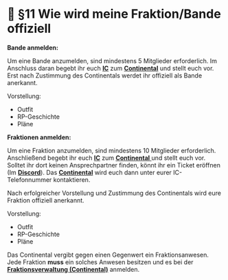 # 🔫 §11 Wie wird meine Fraktion/Bande  offiziell

**Bande anmelden:**

Um eine Bande anzumelden, sind mindestens 5 Mitglieder erforderlich. Im Anschluss daran begebt ihr euch [**IC**](../was-ist-ic-ooc.md) zum [**Continental**](9-continental.md) und stellt euch vor. Erst nach Zustimmung des Continentals werdet ihr offiziell als Bande anerkannt.

Vorstellung:

* Outfit
* RP-Geschichte
* Pläne

**Fraktionen anmelden:**

Um eine Fraktion anzumelden, sind mindestens 10 Mitglieder erforderlich. Anschließend begebt ihr euch [**IC**](../was-ist-ic-ooc.md) zum [**Continental** ](9-continental.md)und stellt euch vor. Solltet ihr dort keinen Ansprechpartner finden, könnt ihr ein Ticket eröffnen (Im [**Discord**](https://discord.gg/grp-fivem)). Das [**Continental**](9-continental.md) wird euch dann unter eurer IC-Telefonnummer kontaktieren.

Nach erfolgreicher Vorstellung und Zustimmung des Continentals wird eure Fraktion offiziell anerkannt.

Vorstellung:

* Outfit
* RP-Geschichte
* Pläne

Das Continental vergibt gegen einen Gegenwert ein Fraktionsanwesen. Jede Fraktion **muss** ein solches Anwesen besitzen und es bei der [**Fraktionsverwaltung (Continental)**](9-continental.md) anmelden.

